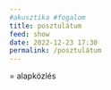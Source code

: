 ```yaml
---
#akusztika #fogalom
title: posztulátum
feed: show
date: 2022-12-23 17:30
permalink: /posztulátum
---
```


= alapközlés
